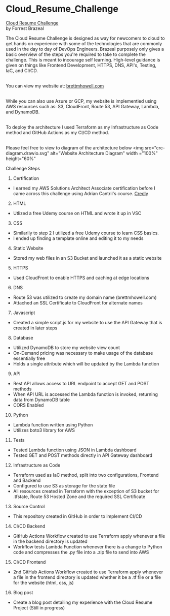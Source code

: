 # Cloud_Resume_Challenge

[Cloud Resume Challenge](https://cloudresumechallenge.dev/docs/the-challenge/aws/)
</br> by Forrest Brazeal

The Cloud Resume Challenge is designed as way for newcomers to cloud to get hands on experience with some of the technologies that are commonly used in the day to day of DevOps Engineers. Brazeal purposely only gives a basic overview of the steps you're required to take to complete the challenge. This is meant to incourage self learning. High-level guidance is given on things like Frontend Development, HTTPS, DNS, API's, Testing, IaC, and CI/CD.

</br> You can view my website at: [brettmhowell.com](https://brettmhowell.com)

</br> While you can also use Azure or GCP, my website is implementied using AWS resources such as: S3, CloudFront, Route 53, API Gateway, Lambda, and DynamoDB.

</br>To deploy the architecture I used Terraform as my Infrastructure as Code method and GitHub Actions as my CI/CD method. 

<br> Please feel free to view to diagram of the architecture below
<img src="crc-diagram.drawio.svg" alt="Website Architecture Diagram" width ="100%" height="60%"

Challenge Steps

1. Certification
- I earned my AWS Solutions Architect Associate certification before I came across this challenge using Adrian Cantril's course. [Credly](https://www.credly.com/badges/e31ed85f-3621-4277-bcb0-283092783d11/public_url)

2. HTML
- Utlized a free Udemy course on HTML and wrote it up in VSC

3. CSS
- Similarlly to step 2 I utilized a free Udemy course to learn CSS basics.
- I ended up finding a template online and editing it to my needs

4. Static Website
- Stored my web files in an S3 Bucket and launched it as a static website

5. HTTPS
- Used CloudFront to enable HTTPS and caching at edge locations

6. DNS
- Route 53 was utilized to create my domain name (brettmhowell.com)
- Attached an SSL Certificate to CloudFront for alternate names

7.  Javascript
- Created a  simple script.js for my website to use the API Gateway that is created in later steps

8. Database
- Utilized DynamoDB to store my website view count
- On-Demand pricing was necessary to make usage of the database essentially free
- Holds a single attribute which will be updated by the Lambda function

9. API
- Rest API allows access to URL endpoint to accept GET and POST methods
- When API URL is accessed the Lambda function is invoked, returning data from DynamoDB table
- CORS Enabled

10. Python
- Lambda function written using Python
- Utilizes boto3 library for AWS

11. Tests
- Tested Lambda function using JSON in Lambda dashboard
- Tested GET and POST methods directly in API Gateway dashboard 

12. Infrastructure as Code
- Terraform used as IaC method, split into two configurations, Frontend and Backend
- Configured to use S3 as storage for the state file
- All resources created in Terraform with the exception of S3 bucket for .tfstate, Route 53 Hosted Zone and the required SSL Certificate

13. Source Control
- This repository created in GitHub in order to implement CI/CD

14. CI/CD Backend
- GitHub Actions Workflow created to use Terraform apply whenever a file in the backend directory is updated
- Workflow tests Lambda Function whenever there is a change to Python code and compresses the .py file into a .zip file to send into AWS

15. CI/CD Frontend
- 2nd GitHub Actions Workflow created to use Terraform apply whenever a file in the frontend directory is updated whether it be a .tf file or a file for the website (html, css, js)

16. Blog post
- Create a blog post detailing my experience with the Cloud Resume Project (Still in progress)
